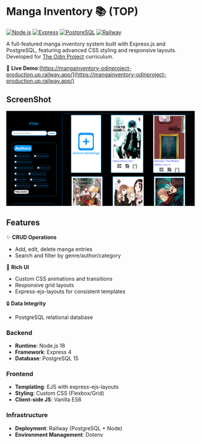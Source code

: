 # Manga Inventory 📚 (TOP)

[![Node.js](https://img.shields.io/badge/Node.js-18.x-green)](https://nodejs.org/)
[![Express](https://img.shields.io/badge/Express-4.x-lightgrey)](https://expressjs.com/)
[![PostgreSQL](https://img.shields.io/badge/PostgreSQL-15.x-blue)](https://www.postgresql.org/)
[![Railway](https://img.shields.io/badge/Deployed_on-Railway-0B0D0E)](https://railway.app/)

A full-featured manga inventory system built with Express.js and PostgreSQL, featuring advanced CSS styling and responsive layouts. Developed for [The Odin Project](https://www.theodinproject.com/) curriculum.

🔗 **Live Demo**:[https://mangainventory-odinproject-production.up.railway.app/](https://mangainventory-odinproject-production.up.railway.app/)

## ScreenShot

![Manga Inventory Screenshot](/public/mangaInventory.png)

## Features

✨ **CRUD Operations**  
- Add, edit, delete manga entries  
- Search and filter by genre/author/category

🎨 **Rich UI**  
- Custom CSS animations and transitions  
- Responsive grid layouts  
- Express-ejs-layouts for consistent templates 

🔒 **Data Integrity**  
- PostgreSQL relational database

### Backend
- **Runtime**: Node.js 18  
- **Framework**: Express 4  
- **Database**: PostgreSQL 15

### Frontend
- **Templating**: EJS with express-ejs-layouts  
- **Styling**: Custom CSS (Flexbox/Grid)  
- **Client-side JS**: Vanilla ES6

### Infrastructure
- **Deployment**: Railway (PostgreSQL + Node)  
- **Environment Management**: Dotenv 